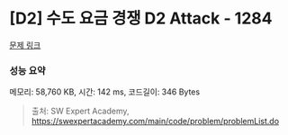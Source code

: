 # [D2] 수도 요금 경쟁 D2 Attack - 1284 

[문제 링크](https://swexpertacademy.com/main/code/problem/problemDetail.do?contestProbId=AV189xUaI8UCFAZN) 

### 성능 요약

메모리: 58,760 KB, 시간: 142 ms, 코드길이: 346 Bytes



> 출처: SW Expert Academy, https://swexpertacademy.com/main/code/problem/problemList.do